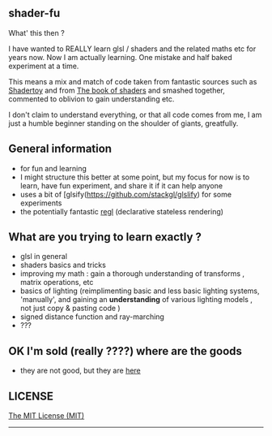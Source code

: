 ## shader-fu

What' this then ?

I have wanted to REALLY learn glsl / shaders and the related maths etc for years now.
Now I am actually learning.
One mistake and half baked experiment at a time.

This means a mix and match of code taken from fantastic sources such as [Shadertoy](https://www.shadertoy.com/)
and from [The book of shaders](http://patriciogonzalezvivo.com/2015/thebookofshaders/08/)
and smashed together, commented to oblivion to gain understanding etc.

I don't claim to understand everything, or that all code comes from me, I am just a humble
beginner standing on the shoulder of giants, greatfully.


## General information


 - for fun and learning
 - I might structure this better at some point, but my focus for now is to learn, have fun
 experiment, and share it if it can help anyone
 - uses a bit of [glsify(https://github.com/stackgl/glslify) for some experiments
 - the potentially fantastic [regl](https://github.com/mikolalysenko/regl) (declarative stateless rendering)


## What are you trying to learn exactly ?

- glsl in general
- shaders basics and tricks
- improving my math : gain a thorough understanding of transforms , matrix operations, etc
- basics of lighting (reimplimenting basic and less basic lighting systems, 'manually', and
gaining an **understanding** of various lighting models , not just copy & pasting code )
- signed distance function and ray-marching
- ???

## OK I'm sold (really ????) where are the goods

- they are not good, but they are [here](https://github.com/kaosat-dev/shader-fu/tree/master/src/shaders)


## LICENSE

[The MIT License (MIT)](https://github.com/kaosat-dev/shader-fu/blob/master/LICENSE)

- - -
